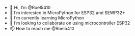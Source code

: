 - 👋 Hi, I’m @Roel5410
- 👀 I’m interested in MicroPython for ESP32 and SEWP32+
- 🌱 I’m currently learning MicroPython
- 💞️ I’m looking to collaborate on using microcontroller ESP32
- 📫 How to reach me @Roel5410

<!---
Roel5410/Roel5410 is a ✨ special ✨ repository because its `README.md` (this file) appears on your GitHub profile.
You can click the Preview link to take a look at your changes.
--->
